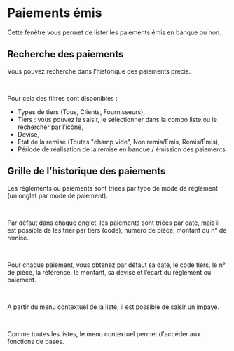 # Paiements émis

Cette fenêtre vous permet de lister les paiements émis en banque ou 
 non.


## Recherche des paiements


Vous pouvez recherche dans l’historique des paiements précis.


 


Pour cela des filtres sont disponibles :


* Types 
 de tiers (Tous, Clients, Fournisseurs),
* Tiers 
 : vous pouvez le saisir, le sélectionner dans la combo liste ou le 
 rechercher par l’icône,
* Devise,
* État 
 de la remise (Toutes "champ vide", Non remis/Émis, Remis/Émis),
* Période 
 de réalisation de la remise en banque / émission des paiements.


## Grille de l’historique des paiements


Les règlements ou paiements sont triées par type de mode de règlement 
 (un onglet par mode de paiement).


 


Par défaut dans chaque onglet, les paiements 
 sont triées par date, mais il est possible de les trier par tiers (code), 
 numéro de pièce, montant ou n° de remise.


 


Pour chaque paiement, vous obtenez par défaut sa date, le code tiers, 
 le n° de pièce, la référence, le montant, sa devise et l’écart du règlement 
 ou paiement.


 


A partir du menu contextuel de la liste, il est possible de saisir un 
 impayé.


 


Comme toutes les listes, le menu contextuel permet d'accéder aux fonctions 
 de bases.


